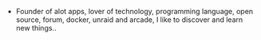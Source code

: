 - Founder of alot apps, lover of technology, programming language, open source, forum, docker, unraid and arcade, I like to discover and learn new things..
  <br>













































































